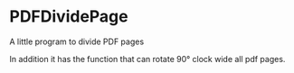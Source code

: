 # PDFDividePage
A little program to divide PDF pages

In addition it has the function that can rotate 90° clock wide all pdf pages.
